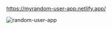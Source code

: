 https://myrandom-user-app.netlify.app/

![random-user-app](https://user-images.githubusercontent.com/81515422/138594805-ef2c34db-c2f4-46cc-916d-b7faf31026bb.gif)
